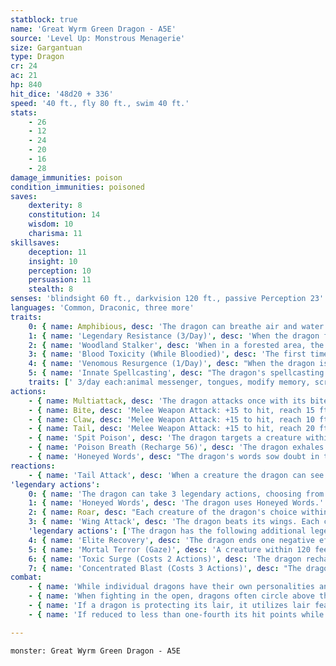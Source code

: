 ```yaml
---
statblock: true
name: 'Great Wyrm Green Dragon - A5E'
source: 'Level Up: Monstrous Menagerie'
size: Gargantuan
type: Dragon
cr: 24
ac: 21
hp: 840
hit_dice: '48d20 + 336'
speed: '40 ft., fly 80 ft., swim 40 ft.'
stats:
    - 26
    - 12
    - 24
    - 20
    - 16
    - 28
damage_immunities: poison
condition_immunities: poisoned
saves:
    dexterity: 8
    constitution: 14
    wisdom: 10
    charisma: 11
skillsaves:
    deception: 11
    insight: 10
    perception: 10
    persuasion: 11
    stealth: 8
senses: 'blindsight 60 ft., darkvision 120 ft., passive Perception 23'
languages: 'Common, Draconic, three more'
traits:
    0: { name: Amphibious, desc: 'The dragon can breathe air and water.' }
    1: { name: 'Legendary Resistance (3/Day)', desc: 'When the dragon fails a saving throw, it can choose to succeed instead. When it does, it sheds some of its scales, which turn into dry leaves and blow away. If it has no more uses of this ability, its Armor Class is reduced to 19 until it finishes a long rest.' }
    2: { name: 'Woodland Stalker', desc: 'When in a forested area, the dragon has advantage on Stealth checks. Additionally, when it speaks in such a place, it can project its voice such that it seems to come from all around, allowing it to remain hidden while speaking.' }
    3: { name: 'Blood Toxicity (While Bloodied)', desc: 'The first time each turn a creature hits the dragon with a melee attack while within 10 feet of it, that creature makes a DC 22 Dexterity saving throw, taking 10 (3d6) poison damage on a failure.' }
    4: { name: 'Venomous Resurgence (1/Day)', desc: "When the dragon is first bloodied, it immediately recharges its breath weapon, if it's not already available. After doing so, it emanates a green gas that extends in a 15-foot radius around it. When a creature enters this area for the first time on a turn or starts its turn there, it makes a DC 22 Constitution saving throw. On a failure, a creature with resistance to poison damage loses it, and a creature without resistance or immunity to poison damage becomes vulnerable to poison damage instead. Either effect lasts until the start of the creature's next turn." }
    5: { name: 'Innate Spellcasting', desc: "The dragon's spellcasting ability is Charisma (save DC 19). It can innately cast the following spells, requiring no material components." }
    traits: [' 3/day each:animal messenger, tongues, modify memory, scrying', ' 1/day:mass suggestion, telepathic bond,glibness']
actions:
    - { name: Multiattack, desc: 'The dragon attacks once with its bite and twice with its claws. In place of its bite attack, it can Spit Poison.' }
    - { name: Bite, desc: 'Melee Weapon Attack: +15 to hit, reach 15 ft., one target. Hit: 30 (4d10 + 8) piercing damage plus 9 (2d8) poison damage.' }
    - { name: Claw, desc: 'Melee Weapon Attack: +15 to hit, reach 10 ft., one target. Hit: 21 (3d8 + 8) slashing damage.' }
    - { name: Tail, desc: 'Melee Weapon Attack: +15 to hit, reach 20 ft., one target. Hit: 21 (3d8 + 8) bludgeoning damage, and the dragon pushes the target 10 feet away.' }
    - { name: 'Spit Poison', desc: 'The dragon targets a creature within 60 feet, forcing it to make a DC 22 Dexterity saving throw. The creature takes 22 (4d10) poison damage on a failure or half damage on a success. A creature that fails the save is also poisoned for 1 minute. The creature repeats the saving throw at the end of each of its turns, taking 11 (2d10) poison damage on a failure and ending the effect on a success.' }
    - { name: 'Poison Breath (Recharge 56)', desc: 'The dragon exhales poisonous gas in a 90-foot cone. Each creature in that area makes a DC 22 Constitution saving throw, taking 80 (23d6) poison damage on a failed save or half damage on a success. A creature with immunity to poison damage that fails the save takes no damage, but its poison immunity is reduced to resistance for the next hour.' }
    - { name: 'Honeyed Words', desc: "The dragon's words sow doubt in the minds of those who hear them. One creature within 60 feet who can hear and understand the dragon makes a DC 19 Wisdom saving throw. On a failure, the creature must use its reaction, if available, to make one attack against a creature of the dragon's choice with whatever weapon it has to do so, moving up to its speed as part of the reaction if necessary. It need not use any special class features (such as Sneak Attack or Divine Smite) when making this attack. If it can't get in a position to attack the creature, it moves as far as it can toward the target before regaining its senses. A creature immune to being charmed is immune to this ability." }
reactions:
    - { name: 'Tail Attack', desc: 'When a creature the dragon can see within 10 feet hits the dragon with a melee attack, the dragon makes a tail attack against it.' }
'legendary actions':
    0: { name: 'The dragon can take 3 legendary actions, choosing from the options below', desc: "Only one legendary action can be used at a time and only at the end of another creature's turn. It regains spent legendary actions at the start of its turn." }
    1: { name: 'Honeyed Words', desc: 'The dragon uses Honeyed Words.' }
    2: { name: Roar, desc: "Each creature of the dragon's choice within 120 feet that can hear it makes a DC 19 Charisma saving throw. On a failure, it is frightened for 1 minute. A creature repeats the saving throw at the end of its turns, ending the effect on itself on a success. When it succeeds on a saving throw or the effect ends for it, it is immune to Roar for 24 hours." }
    3: { name: 'Wing Attack', desc: 'The dragon beats its wings. Each creature within 15 feet makes a DC 22 Dexterity saving throw. On a failure, it is pushed 10 feet away and knocked prone. The dragon can then fly up to half its fly speed.' }
    'legendary actions': ['The dragon has the following additional legendary actions, which it can use only while bloodied:']
    4: { name: 'Elite Recovery', desc: 'The dragon ends one negative effect currently affecting it. It can do so as long as it has at least 1 hit point, even while unconscious or incapacitated.' }
    5: { name: 'Mortal Terror (Gaze)', desc: 'A creature within 120 feet makes a saving throw against Roar, even if it has already successfully saved within the past 24 hours.' }
    6: { name: 'Toxic Surge (Costs 2 Actions)', desc: 'The dragon recharges its breath weapon.' }
    7: { name: 'Concentrated Blast (Costs 3 Actions)', desc: "The dragon spits a congealed gob of venom at a creature it can see within 90 feet. The creature is affected as if caught in the dragon's breath weapon, rolling to save as usual." }
combat:
    - { name: 'While individual dragons have their own personalities and tactics, most rely heavily on their breath weapons', desc: 'They use them whenever they can, preferably from maximum distance and while flying above their enemies.' }
    - { name: 'When fighting in the open, dragons often circle above their enemies as they wait for their breath weapons to recharge', desc: "They only close to melee if their enemies deal significant damage with ranged attacks, or if they can savage an enemy cut off from its allies. Once bloodied, dragons become more aggressive, attacking with bite and claws when their breath weapons aren't available." }
    - { name: 'If a dragon is protecting its lair, it utilizes lair features, traps, allies, and architecture such as escape tunnels to keep up a hit-and-run fight, reappearing only when it has a fully-recharged breath weapon', desc: 'If the dragon is forced into melee combat, it uses its bite and claws against a single foe. If it has legendary actions like Roar and Wing Attack, it uses them to disperse its other enemies.' }
    - { name: 'If reduced to less than one-fourth its hit points while fighting in the open, a dragon flies away', desc: 'However, it fights to the death to defend its lair, unless it can regain the upper hand through tricks or bargains.' }

---
```

```statblock
monster: Great Wyrm Green Dragon - A5E
```
